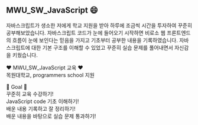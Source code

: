 ## MWU_SW_JavaScript 😄

자바스크립트가 생소한 저에게 학교 지원을 받아 하루에 조금씩 시간을 투자하여 꾸준히 공부해보았습니다.
자바스크립트 코드가 눈에 들어오기 시작하면 비로소 웹 프론트엔드의 흐름이 눈에 보인다는 믿음을 가지고 기초부터 공부한 내용을 기록하였습니다.
자바스크립트에 대한 기본 구조를 이해할 수 있었고 꾸준히 실습 문제를 풀어내면서 자신감을 키웠습니다.

♥ MWU_SW_JavaScript 교육 ♥<br>
목원대학교, programmers school 지원

🥇 Goal 🥇<br>
꾸준히 교육 수강하기! <br>
JavaScript code 기초 이해하기! <br>
배운 내용 기록하고 잘 정리하기! <br>
배운 내용을 바탕으로 실습 문제 통과하기! <br>
